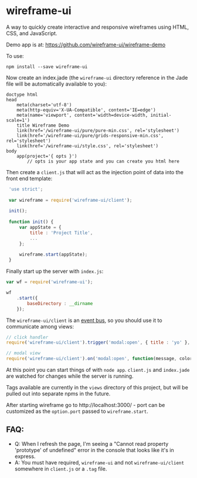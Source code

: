 # wireframe-ui

A way to quickly create interactive and responsive wireframes using HTML, CSS, and JavaScript. 

Demo app is at: https://github.com/wireframe-ui/wireframe-demo

To use:

```
npm install --save wireframe-ui
```

Now create an index.jade (the `wireframe-ui` directory reference in the Jade file will be automatically available to you):

```jade
doctype html
head
    meta(charset='utf-8')
    meta(http-equiv='X-UA-Compatible', content='IE=edge')
    meta(name='viewport', content='width=device-width, initial-scale=1')
    title Wireframe Demo
    link(href='/wireframe-ui/pure/pure-min.css', rel='stylesheet')
    link(href='/wireframe-ui/pure/grids-responsive-min.css', rel='stylesheet')
    link(href='/wireframe-ui/style.css', rel='stylesheet')
body
    app(project='{ opts }')
        // opts is your app state and you can create you html here
```

Then create a `client.js` that will act as the injection point of data into the front end template:
 
```javascript
 'use strict';
 
 var wireframe = require('wireframe-ui/client');
 
 init();
 
 function init() {
     var appState = {
         title : 'Project Title',
         ...
     };
 
     wireframe.start(appState);
 }
 ```
 
 Finally start up the server with `index.js`:
 
```javascript
var wf = require('wireframe-ui');

wf
    .start({
        baseDirectory : __dirname
    });
```

The `wireframe-ui/client` is an [event bus](http://riotjs.com/api/observable/), so you should use it to communicate among views:

```javascript
// click handler
require('wireframe-ui/client').trigger('modal:open', { title : 'yo' }, 'red');

// modal view
require('wireframe-ui/client').on('modal:open', function(message, color) {
```
    
At this point you can start things of with `node app`. `client.js` and `index.jade` are watched for changes while the server is running.    

Tags available are currently in the `views` directory of this project, but will be pulled out into separate npms in the future.

After starting wireframe go to http://localhost:3000/ - port can be customized as the `option.port` passed to `wireframe.start`.

## FAQ:

* Q: When I refresh the page, I'm seeing a "Cannot read property 'prototype' of undefined" error in the console that looks like it's in express.
* A: You must have required, `wireframe-ui` and not `wireframe-ui/client` somewhere in `client.js` or a `.tag` file.
